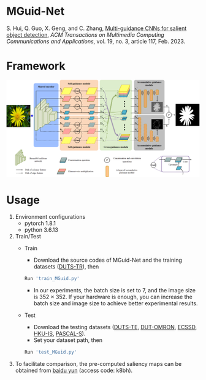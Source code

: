 # MGuid-Net
S. Hui, Q. Guo, X. Geng, and C. Zhang, [Multi-guidance CNNs for salient object detection](https://dl.acm.org/doi/10.1145/3570507), *ACM Transactions on Multimedia Computing Communications and Applications*, vol. 19, no. 3, article 117, Feb. 2023.

# Framework
![architecture](./framwork.png)


# Usage
1. Environment configurations
    * pytorch 1.8.1
    * python 3.6.13
2. Train/Test
    * Train
        * Download the source codes of MGuid-Net and the training datasets ([DUTS-TR](http://saliencydetection.net/duts/)), then
        ```python
        Run 'train_MGuid.py'
        ```
        * In our experiments, the batch size is set to 7, and the image size is 352 $\times$ 352. If your hardware is enough, you can increase the batch size and image size to achieve better experimental results.
    * Test
      
        * Download the testing datasets ([DUTS-TE](http://saliencydetection.net/duts/), [DUT-OMRON](http://saliencydetection.net/dut-omron/), [ECSSD](http://www.cse.cuhk.edu.hk/leojia/projects/hsaliency/dataset.html), [HKU-IS](https://i.cs.hku.hk/~gbli/deep_saliency.html), [PASCAL-S](http://www.cbi.gatech.edu/salobj/)).
        * Set your dataset path, then
        ```python
        Run 'test_MGuid.py'
        ```
3. To facilitate comparison, the pre-computed saliency maps can be obtained from [baidu yun](https://pan.baidu.com/s/16oEoBJ1Jc-gsFox2WeSC-w) (access code: k8bh).

